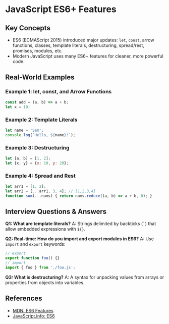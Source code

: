 # JavaScript ES6+ Features

## Key Concepts
- ES6 (ECMAScript 2015) introduced major updates: `let`, `const`, arrow functions, classes, template literals, destructuring, spread/rest, promises, modules, etc.
- Modern JavaScript uses many ES6+ features for cleaner, more powerful code.

## Real-World Examples

### Example 1: let, const, and Arrow Functions
```javascript
const add = (a, b) => a + b;
let x = 10;
```

### Example 2: Template Literals
```javascript
let name = 'Sam';
console.log(`Hello, ${name}!`);
```

### Example 3: Destructuring
```javascript
let [a, b] = [1, 2];
let {x, y} = {x: 10, y: 20};
```

### Example 4: Spread and Rest
```javascript
let arr1 = [1, 2];
let arr2 = [...arr1, 3, 4]; // [1,2,3,4]
function sum(...nums) { return nums.reduce((a, b) => a + b, 0); }
```

## Interview Questions & Answers

**Q1: What are template literals?**
A: Strings delimited by backticks (`` ` ``) that allow embedded expressions with `${}`.

**Q2: Real-time: How do you import and export modules in ES6?**
A: Use `import` and `export` keywords:
```javascript
// export
export function foo() {}
// import
import { foo } from './foo.js';
```

**Q3: What is destructuring?**
A: A syntax for unpacking values from arrays or properties from objects into variables.

## References
- [MDN: ES6 Features](https://developer.mozilla.org/en-US/docs/Web/JavaScript/Reference)
- [JavaScript.info: ES6](https://javascript.info/es-modern)
